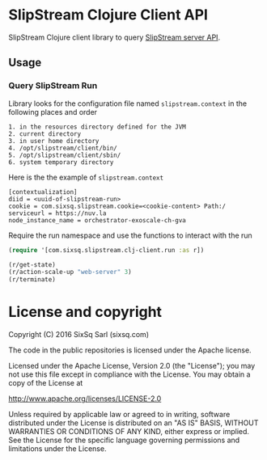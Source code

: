 # SlipStream Clojure Client API

SlipStream Clojure client library to query [SlipStream server API][ss-api].

## Usage

### Query SlipStream Run

Library looks for the configuration file named `slipstream.context` in the following places
and order

```
1. in the resources directory defined for the JVM
2. current directory
3. in user home directory
4. /opt/slipstream/client/bin/
5. /opt/slipstream/client/sbin/
6. system temporary directory

```

Here is the the example of `slipstream.context`

```
[contextualization]
diid = <uuid-of-slipstream-run>
cookie = com.sixsq.slipstream.cookie=<cookie-content> Path:/
serviceurl = https://nuv.la
node_instance_name = orchestrator-exoscale-ch-gva
```

Require the run namespace and use the functions to interact with the run

```clojure
(require '[com.sixsq.slipstream.clj-client.run :as r])

(r/get-state)
(r/action-scale-up "web-server" 3)
(r/terminate)
```

# License and copyright

Copyright (C) 2016 SixSq Sarl (sixsq.com)

The code in the public repositories is licensed under the Apache
license.

Licensed under the Apache License, Version 2.0 (the "License"); you
may not use this file except in compliance with the License.  You may
obtain a copy of the License at

http://www.apache.org/licenses/LICENSE-2.0

Unless required by applicable law or agreed to in writing, software
distributed under the License is distributed on an "AS IS" BASIS,
WITHOUT WARRANTIES OR CONDITIONS OF ANY KIND, either express or
implied.  See the License for the specific language governing
permissions and limitations under the License.

[ss-api]: http://ssapi.sixsq.com/

